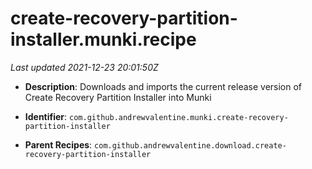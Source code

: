 # create-recovery-partition-installer.munki.recipe

_Last updated 2021-12-23 20:01:50Z_

- **Description**: Downloads and imports the current release version of Create Recovery Partition Installer into Munki

- **Identifier**: `com.github.andrewvalentine.munki.create-recovery-partition-installer`

- **Parent Recipes**: `com.github.andrewvalentine.download.create-recovery-partition-installer`
